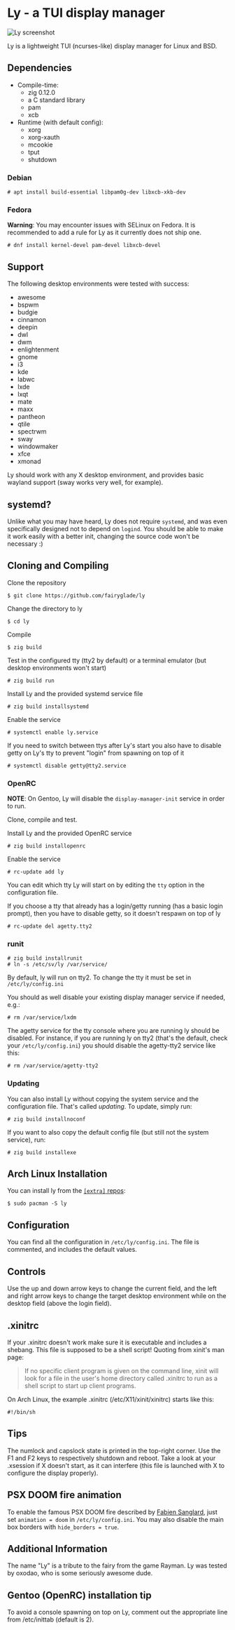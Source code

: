 
# Ly - a TUI display manager
![Ly screenshot](https://user-images.githubusercontent.com/5473047/88958888-65efbf80-d2a1-11ea-8ae5-3f263bce9cce.png "Ly screenshot")

Ly is a lightweight TUI (ncurses-like) display manager for Linux and BSD.

## Dependencies
- Compile-time:
  - zig 0.12.0
  - a C standard library
  - pam
  - xcb
- Runtime (with default config):
  - xorg
  - xorg-xauth
  - mcookie
  - tput
  - shutdown

### Debian
```
# apt install build-essential libpam0g-dev libxcb-xkb-dev
```

### Fedora
**Warning**: You may encounter issues with SELinux on Fedora.
It is recommended to add a rule for Ly as it currently does not ship one.

```
# dnf install kernel-devel pam-devel libxcb-devel
```

## Support
The following desktop environments were tested with success:
 - awesome
 - bspwm
 - budgie
 - cinnamon
 - deepin
 - dwl
 - dwm
 - enlightenment
 - gnome
 - i3
 - kde
 - labwc
 - lxde
 - lxqt
 - mate
 - maxx
 - pantheon
 - qtile
 - spectrwm
 - sway
 - windowmaker
 - xfce
 - xmonad

Ly should work with any X desktop environment, and provides
basic wayland support (sway works very well, for example).

## systemd?
Unlike what you may have heard, Ly does not require `systemd`,
and was even specifically designed not to depend on `logind`.
You should be able to make it work easily with a better init,
changing the source code won't be necessary :)

## Cloning and Compiling
Clone the repository
```
$ git clone https://github.com/fairyglade/ly
```

Change the directory to ly
```
$ cd ly
```

Compile
```
$ zig build
```

Test in the configured tty (tty2 by default)
or a terminal emulator (but desktop environments won't start)
```
# zig build run
```

Install Ly and the provided systemd service file
```
# zig build installsystemd
```

Enable the service
```
# systemctl enable ly.service
```

If you need to switch between ttys after Ly's start you also have to
disable getty on Ly's tty to prevent "login" from spawning on top of it
```
# systemctl disable getty@tty2.service
```

### OpenRC
**NOTE**: On Gentoo, Ly will disable the `display-manager-init` service in order to run.

Clone, compile and test.

Install Ly and the provided OpenRC service
```
# zig build installopenrc
```

Enable the service
```
# rc-update add ly
```

You can edit which tty Ly will start on by editing the `tty` option in the configuration file.

If you choose a tty that already has a login/getty running (has a basic login prompt),
then you have to disable getty, so it doesn't respawn on top of ly
```
# rc-update del agetty.tty2
```

### runit
```
# zig build installrunit
# ln -s /etc/sv/ly /var/service/
```

By default, ly will run on tty2. To change the tty it must be set in `/etc/ly/config.ini` 

You should as well disable your existing display manager service if needed, e.g.:

```
# rm /var/service/lxdm
```

The agetty service for the tty console where you are running ly should be disabled.
For instance, if you are running ly on tty2 (that's the default, check your `/etc/ly/config.ini`)
you should disable the agetty-tty2 service like this:

```
# rm /var/service/agetty-tty2
```

### Updating
You can also install Ly without copying the system service and the configuration file. That's
called *updating*. To update, simply run:

```
# zig build installnoconf
```

If you want to also copy the default config file (but still not the system service), run:

```
# zig build installexe
```

## Arch Linux Installation
You can install ly from the [`[extra]` repos](https://archlinux.org/packages/extra/x86_64/ly/):
```
$ sudo pacman -S ly
```

## Configuration
You can find all the configuration in `/etc/ly/config.ini`.
The file is commented, and includes the default values.

## Controls
Use the up and down arrow keys to change the current field, and the
left and right arrow keys to change the target desktop environment
while on the desktop field (above the login field).

## .xinitrc
If your .xinitrc doesn't work make sure it is executable and includes a shebang.
This file is supposed to be a shell script! Quoting from xinit's man page:

> If no specific client program is given on the command line, xinit will look for a file in the user's home directory called .xinitrc to run as a shell script to start up client programs.

On Arch Linux, the example .xinitrc (/etc/X11/xinit/xinitrc) starts like this:
```
#!/bin/sh
```

## Tips
The numlock and capslock state is printed in the top-right corner.
Use the F1 and F2 keys to respectively shutdown and reboot.
Take a look at your .xsession if X doesn't start, as it can interfere
(this file is launched with X to configure the display properly).

## PSX DOOM fire animation
To enable the famous PSX DOOM fire described by [Fabien Sanglard](http://fabiensanglard.net/doom_fire_psx/index.html),
just set `animation = doom` in `/etc/ly/config.ini`. You may also
disable the main box borders with `hide_borders = true`.

## Additional Information
The name "Ly" is a tribute to the fairy from the game Rayman.
Ly was tested by oxodao, who is some seriously awesome dude.

## Gentoo (OpenRC) installation tip
To avoid a console spawning on top on Ly, comment out the appropriate line from /etc/inittab (default is 2).
